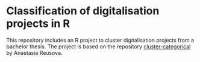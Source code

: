 # Classification of digitalisation projects in R

This repository includes an R project to cluster digitalisation projects from a bachelor thesis.
The project is based on the repository [cluster-categorical](https://github.com/khunreus/cluster-categorical) by Anastasia Reusova.
